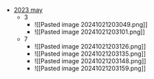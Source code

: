 - [2023 may](https://drive.google.com/file/d/1Ia1KT0W-eQ-LS5W0O-0q7DSggPX_zfPe/view?usp=drive_link)
	- 3
		- ![[Pasted image 20241021203049.png]]
		- ![[Pasted image 20241021203101.png]]
	- 7
		- ![[Pasted image 20241021203126.png]]
		- ![[Pasted image 20241021203135.png]]
		- ![[Pasted image 20241021203148.png]]
		- ![[Pasted image 20241021203159.png]]
